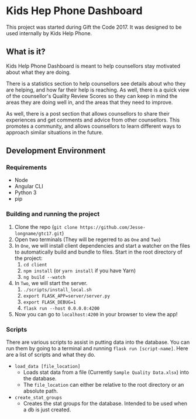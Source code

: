 # Kids Hep Phone Dashboard

This project was started during Gift the Code 2017. It was designed to be used internally by Kids Help Phone.

## What is it?

Kids Help Phone Dashboard is meant to help counsellors stay motivated about what they are doing. 

There is a statistics section to help counsellors see details about who they are helping, and how far their help is 
reaching. As well, there is a quick view of the counsellor's Quality Review Scores so they can keep in mind the 
areas they are doing well in, and the areas that they need to improve. 

As well, there is a post section that allows counsellors to share their experiences and get comments and advice
from other counsellors. This promotes a community, and allows counsellors to learn different ways to approach
similar situations in the future.

## Development Environment

### Requirements
* Node
* Angular CLI
* Python 3
* pip

### Building and running the project

1. Clone the repo (`git clone https://github.com/Jesse-longname/gtc17.git`)
2. Open two terminals (They will be regerred to as `One` and `Two`)
3. In `One`, we will install client dependencies and start a watcher on the files to 
automatically build and bundle to files. Start in the root directory of the project:
    1. `cd client`
    2. `npm install` (or `yarn install` if you have Yarn)
    3. `ng build --watch`
4. In `Two`, we will start the server.
    1. `./scripts/install_local.sh`
    2. `export FLASK_APP=server/server.py`
    3. `export FLASK_DEBUG=1`
    4. `flask run --host 0.0.0.0:4200`
5. Now you can go to `localhost:4200` in your browser to view the app!

### Scripts

There are various scripts to assist in putting data into the database. You can run them
by going to a terminal and running `flask run [script-name]`. Here are a list of scripts
and what they do.
* `load_data [file_location]`
    * Loads stat data from a file (Currently `Sample Quality Data.xlsx`) into the 
    database. 
    * The `file_location` can either be relative to the root directory or an absolute 
    path.
* `create_stat_groups`
    * Creates the stat groups for the database. Intended to be used when a db is just 
    created.